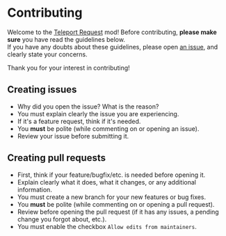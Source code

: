 # Contributing

Welcome to the [Teleport Request](https://github.com/minetest-mods/teleport-request) mod! Before contributing, **please make sure** you have read the guidelines below.\
If you have any doubts about these guidelines, please open [an issue](https://github.com/minetest-mods/teleport-request/issues/new), and clearly state your concerns.

Thank you for your interest in contributing!

## Creating issues

- Why did you open the issue? What is the reason?
- You must explain clearly the issue you are experiencing.
- If it's a feature request, think if it's needed.
- You **must** be polite (while commenting on or opening an issue).
- Review your issue before submitting it.

## Creating pull requests

- First, think if your feature/bugfix/etc. is needed before opening it.
- Explain clearly what it does, what it changes, or any additional information.
- You must create a new branch for your new features or bug fixes.
- You **must** be polite (while commenting on or opening a pull request).
- Review before opening the pull request (if it has any issues, a pending change you forgot about, etc.).
- You must enable the checkbox `Allow edits from maintainers`.
